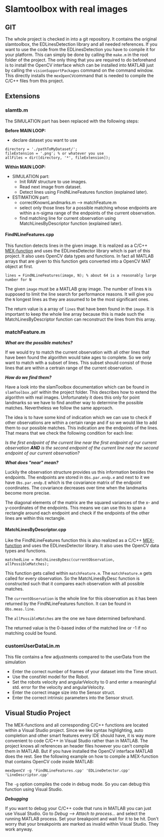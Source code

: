 # Slamtoolbox with real images

## GIT

The whole project is checked in into a git repository. It contains the original slamtoolbox, the EDLinesDetection library and all needed references. If you want to use the code from the EDLinesDetection you have to compile it for your platform. This can simply be done by calling the `make.m` in the root folder of the project. The only thing that you are required to do beforehand is to install the OpenCV interface which can be installed into MATLAB just by calling the `visionSupportPackages` command on the command window. This directly installs the `mexOpenCV`command that is needed to compile the C/C++ files from this project.

## Extensions

### slamtb.m

The SIMULATION part has been replaced with the following steps:

**Before MAIN LOOP:**

* declare dataset you want to use

<!-- code -->

    directory = './pathToMyDataset/';  
    fileExtension = '.png'; % or whatever you use  
    allFiles = dir([directory, '*', fileExtension]);
	
**Within MAIN LOOP:**

* SIMULATION part:
	* Init RAW structure to use images.
	* Read next image from dataset.
	* Detect lines using FindNLineFeatures function (explained later).
* ESTIMATION part:
	* correctKnownLandmarks.m --> matchFeature.m
	* select only those lines for a possible matching whose endpoints are within a n-sigma range of the endpoints of the current observation.
	* find matching line for current observation using MatchLinesByDescriptor function (explained later).
	
#### FindNLineFeatures.cpp

This function detects lines in the given image. It is realized as a C/C++ [MEX-function](http://de.mathworks.com/help/matlab/matlab_external/introducing-mex-files.html?refresh=true) and uses the EDLinesDetector library which is part of this project. It also uses OpenCV data types and functions. In fact all MATLAB arrays that are given to this function gets converted into a OpenCV MAT object at first.

	lines = FindNLineFeatures(image, N); % about 64 is a reasonably large number for N
	
The given `image` must be a MATLAB gray image. The number of lines `N` is supposed to limit the line search for performance reasons. It will give you the `N` longest lines as they are assumed to be the most significant ones.

The return value is a array of `lines` that have been found in the `image`. It is important to keep the whole line array because this is made such the MatchLinesByDescriptor function can reconstruct the lines from this array.
	
### matchFeature.m
	
***What are the possible matches?***

If we would try to match the current observation with all other lines that have been found the algorithm would take ages to complete. So we only want to match with a subset of lines. This subset should consist of those lines that are within a certrain range of the current observation.

***How do we find them?***

Have a look into the slamToolbox documentation which can be found in `slamToolbox.pdf` within the project folder. This describes how to extend the algorithm with real images. Unfortunately it does this only for point landmarks so we have to find another way to determine the possible matches. Nevertheless we follow the same approach.

The idea is to have some kind of indication which we can use to check if other observations are within a certain range and if so we would like to add them to our possible matches. This indication are the endpoints of the lines. That means that we check the following condition for each line:

*Is the first endpoint of the current line near the first endpoint of our current observation **AND** is the second endpoint of the current line near the second endpoint of our current observation?*

***What does "near" mean?***

Luckily the observation structure provides us this information besides the endpoints. The endpoints are stored in `Obs.par.endp.e` and next to it we have `Obs.par.endp.E` which is the covariance matrix of the endpoint coordinates. The covariance decreases over time when the landmarks become more precise.

The diagonal elements of the matrix are the squared variances of the x- and y-coordinates of the endpoints. This means we can use this to span a rectangle around each endpoint and check if the endpoints of the other lines are within this rectangle.

#### MatchLinesByDescriptor.cpp

Like the FindNLineFeatures function this is also realized as a C/C++ [MEX-function](http://de.mathworks.com/help/matlab/matlab_external/introducing-mex-files.html?refresh=true) and uses the EDLinesDetector library. It also uses the OpenCV data types and functions.

	matchedLine = MatchLinesByDesc(currentObservation, allPossibleMatches);
	
This function gets called within `matchFeature.m`. The `matchFeature.m` gets called for every observation. So the MatchLinesByDesc function is constructed such that it compares each observation with all possible matches.

The `currentObservation` is the whole line for this observation as it has been returned by the FindNLineFeatures function. It can be found in `Obs.meas.line`.

The `allPossibleMatches` are the one we have determined beforehand.

The returned value is the 0-based index of the matched line or -1 if no matching could be found.
			
### customUserDataLin.m

This file contains a few adjustments compared to the userData from the simulation

* Enter the correct number of frames of your dataset into the Time struct.
* Use the constVel model for the Robot.
* Set the robots velocity and angularVelocity to 0 and enter a meaningful std. error for the velocity and angularVelocity.
* Enter the correct image size into the Sensor struct.
* Enter the correct intrinsic parameters into the Sensor struct.

## Visual Studio Project

The MEX-functions and all corresponding C/C++ functions are located within a Visual Studio project. Since we like syntax highlighting, auto completion and other smart features every IDE should have, it is way more convenient to code C/C++ in Visual Studio rather than in MATLAB. The project knows all references an header files however you can't compile them in MATLAB. But if you have installed the OpenCV interface MATLAB does the rest. See the following example on how to compile a MEX-function that contains OpenCV code inside MATLAB:

	mexOpenCV -g 'FindNLineFeatures.cpp' 'EDLineDetector.cpp' 'LineDescriptor.cpp'
	
The `-g` option compiles the code in debug mode. So you can debug this function using Visual Studio.

***Debugging***

If you want to debug your C/C++ code that runs in MATLAB you can just use Visual Studio. Go to *Debug --> Attach to process...* and select the running MATLAB process. Set your breakpoint and wait for it to be hit. Don't worry that your breakpoints are marked as invalid within Visual Studio. They work anyway. 
